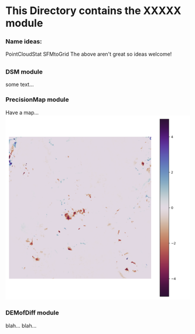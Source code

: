 # This Directory contains the XXXXX module

### Name ideas:
PointCloudStat
SFMtoGrid
The above aren't great so ideas welcome!
##
### DSM module

some text...

### PrecisionMap module

Have a map...
![CWC example](../Example_Images/dod_example.png)  

### DEMofDiff module

blah... blah...

